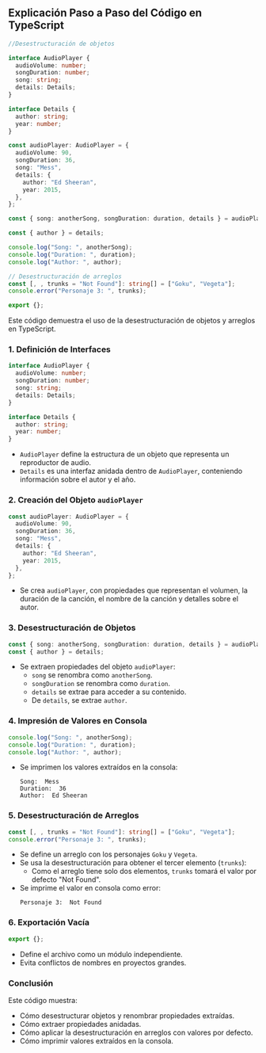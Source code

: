 ## Explicación Paso a Paso del Código en TypeScript

```typescript
//Desestructuración de objetos

interface AudioPlayer {
  audioVolume: number;
  songDuration: number;
  song: string;
  details: Details;
}

interface Details {
  author: string;
  year: number;
}

const audioPlayer: AudioPlayer = {
  audioVolume: 90,
  songDuration: 36,
  song: "Mess",
  details: {
    author: "Ed Sheeran",
    year: 2015,
  },
};

const { song: anotherSong, songDuration: duration, details } = audioPlayer;

const { author } = details;

console.log("Song: ", anotherSong);
console.log("Duration: ", duration);
console.log("Author: ", author);

// Desestructuración de arreglos
const [, , trunks = "Not Found"]: string[] = ["Goku", "Vegeta"];
console.error("Personaje 3: ", trunks);

export {};
```

Este código demuestra el uso de la desestructuración de objetos y arreglos en TypeScript.

### 1. Definición de Interfaces

```typescript
interface AudioPlayer {
  audioVolume: number;
  songDuration: number;
  song: string;
  details: Details;
}

interface Details {
  author: string;
  year: number;
}
```

- `AudioPlayer` define la estructura de un objeto que representa un reproductor de audio.
- `Details` es una interfaz anidada dentro de `AudioPlayer`, conteniendo información sobre el autor y el año.

### 2. Creación del Objeto `audioPlayer`

```typescript
const audioPlayer: AudioPlayer = {
  audioVolume: 90,
  songDuration: 36,
  song: "Mess",
  details: {
    author: "Ed Sheeran",
    year: 2015,
  },
};
```

- Se crea `audioPlayer`, con propiedades que representan el volumen, la duración de la canción, el nombre de la canción y detalles sobre el autor.

### 3. Desestructuración de Objetos

```typescript
const { song: anotherSong, songDuration: duration, details } = audioPlayer;
const { author } = details;
```

- Se extraen propiedades del objeto `audioPlayer`:
  - `song` se renombra como `anotherSong`.
  - `songDuration` se renombra como `duration`.
  - `details` se extrae para acceder a su contenido.
  - De `details`, se extrae `author`.

### 4. Impresión de Valores en Consola

```typescript
console.log("Song: ", anotherSong);
console.log("Duration: ", duration);
console.log("Author: ", author);
```

- Se imprimen los valores extraídos en la consola:
  ```
  Song:  Mess
  Duration:  36
  Author:  Ed Sheeran
  ```

### 5. Desestructuración de Arreglos

```typescript
const [, , trunks = "Not Found"]: string[] = ["Goku", "Vegeta"];
console.error("Personaje 3: ", trunks);
```

- Se define un arreglo con los personajes `Goku` y `Vegeta`.
- Se usa la desestructuración para obtener el tercer elemento (`trunks`):
  - Como el arreglo tiene solo dos elementos, `trunks` tomará el valor por defecto "Not Found".
- Se imprime el valor en consola como error:
  ```
  Personaje 3:  Not Found
  ```

### 6. Exportación Vacía

```typescript
export {};
```

- Define el archivo como un módulo independiente.
- Evita conflictos de nombres en proyectos grandes.

### Conclusión

Este código muestra:

- Cómo desestructurar objetos y renombrar propiedades extraídas.
- Cómo extraer propiedades anidadas.
- Cómo aplicar la desestructuración en arreglos con valores por defecto.
- Cómo imprimir valores extraídos en la consola.
